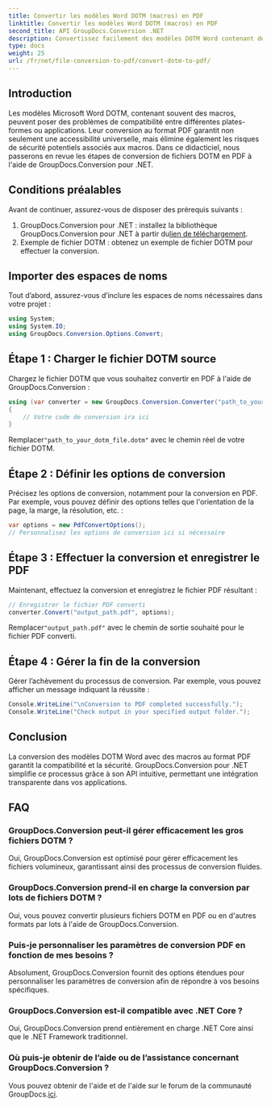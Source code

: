 ```yaml
---
title: Convertir les modèles Word DOTM (macros) en PDF
linktitle: Convertir les modèles Word DOTM (macros) en PDF
second_title: API GroupDocs.Conversion .NET
description: Convertissez facilement des modèles DOTM Word contenant des macros en PDF à l'aide de GroupDocs.Conversion pour .NET. Garantissez la compatibilité et la sécurité en quelques étapes simples.
type: docs
weight: 25
url: /fr/net/file-conversion-to-pdf/convert-dotm-to-pdf/
---
```

## Introduction
Les modèles Microsoft Word DOTM, contenant souvent des macros, peuvent poser des problèmes de compatibilité entre différentes plates-formes ou applications. Leur conversion au format PDF garantit non seulement une accessibilité universelle, mais élimine également les risques de sécurité potentiels associés aux macros. Dans ce didacticiel, nous passerons en revue les étapes de conversion de fichiers DOTM en PDF à l'aide de GroupDocs.Conversion pour .NET.
## Conditions préalables
Avant de continuer, assurez-vous de disposer des prérequis suivants :
1.  GroupDocs.Conversion pour .NET : installez la bibliothèque GroupDocs.Conversion pour .NET à partir du[lien de téléchargement](https://releases.groupdocs.com/conversion/net/). 
2. Exemple de fichier DOTM : obtenez un exemple de fichier DOTM pour effectuer la conversion.

## Importer des espaces de noms
Tout d’abord, assurez-vous d’inclure les espaces de noms nécessaires dans votre projet :
```csharp
using System;
using System.IO;
using GroupDocs.Conversion.Options.Convert;
```
## Étape 1 : Charger le fichier DOTM source
Chargez le fichier DOTM que vous souhaitez convertir en PDF à l'aide de GroupDocs.Conversion :
```csharp
using (var converter = new GroupDocs.Conversion.Converter("path_to_your_dotm_file.dotm"))
{
    // Votre code de conversion ira ici
}
```
 Remplacer`"path_to_your_dotm_file.dotm"` avec le chemin réel de votre fichier DOTM.
## Étape 2 : Définir les options de conversion
Précisez les options de conversion, notamment pour la conversion en PDF. Par exemple, vous pouvez définir des options telles que l'orientation de la page, la marge, la résolution, etc. :
```csharp
var options = new PdfConvertOptions();
// Personnalisez les options de conversion ici si nécessaire
```
## Étape 3 : Effectuer la conversion et enregistrer le PDF
Maintenant, effectuez la conversion et enregistrez le fichier PDF résultant :
```csharp
// Enregistrer le fichier PDF converti
converter.Convert("output_path.pdf", options);
```
 Remplacer`"output_path.pdf"` avec le chemin de sortie souhaité pour le fichier PDF converti.
## Étape 4 : Gérer la fin de la conversion
Gérer l’achèvement du processus de conversion. Par exemple, vous pouvez afficher un message indiquant la réussite :
```csharp
Console.WriteLine("\nConversion to PDF completed successfully.");
Console.WriteLine("Check output in your specified output folder.");
```

## Conclusion
La conversion des modèles DOTM Word avec des macros au format PDF garantit la compatibilité et la sécurité. GroupDocs.Conversion pour .NET simplifie ce processus grâce à son API intuitive, permettant une intégration transparente dans vos applications.
## FAQ
### GroupDocs.Conversion peut-il gérer efficacement les gros fichiers DOTM ?
Oui, GroupDocs.Conversion est optimisé pour gérer efficacement les fichiers volumineux, garantissant ainsi des processus de conversion fluides.
### GroupDocs.Conversion prend-il en charge la conversion par lots de fichiers DOTM ?
Oui, vous pouvez convertir plusieurs fichiers DOTM en PDF ou en d'autres formats par lots à l'aide de GroupDocs.Conversion.
### Puis-je personnaliser les paramètres de conversion PDF en fonction de mes besoins ?
Absolument, GroupDocs.Conversion fournit des options étendues pour personnaliser les paramètres de conversion afin de répondre à vos besoins spécifiques.
### GroupDocs.Conversion est-il compatible avec .NET Core ?
Oui, GroupDocs.Conversion prend entièrement en charge .NET Core ainsi que le .NET Framework traditionnel.
### Où puis-je obtenir de l’aide ou de l’assistance concernant GroupDocs.Conversion ?
 Vous pouvez obtenir de l'aide et de l'aide sur le forum de la communauté GroupDocs.[ici](https://forum.groupdocs.com/c/conversion/11).